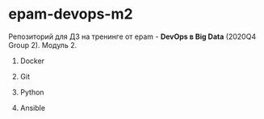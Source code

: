# epam-devops-m2

Репозиторий для ДЗ на тренинге от epam - **DevOps в Big Data** (2020Q4 Group 2). 
Модуль 2.

1. Docker

2. Git

3. Python

4. Ansible
